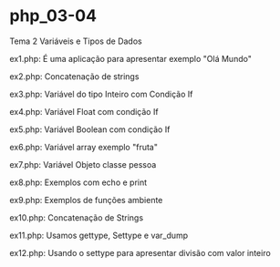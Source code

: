 # php_03-04
Tema 2 Variáveis e Tipos de Dados

ex1.php: É uma aplicação para apresentar exemplo "Olá Mundo"

ex2.php: Concatenação de strings 

ex3.php: Variável do tipo Inteiro com Condição If

ex4.php: Variável Float com condição If

ex5.php: Variável Boolean com condição If

ex6.php: Variável array exemplo "fruta"

ex7.php: Variável Objeto classe pessoa

ex8.php: Exemplos com echo e print

ex9.php: Exemplos de funções ambiente

ex10.php: Concatenação de Strings 

ex11.php: Usamos gettype, Settype e var_dump

ex12.php: Usando o settype para apresentar divisão com valor inteiro
